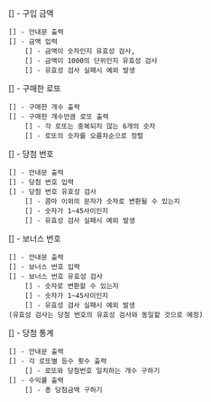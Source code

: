 [] - 구입 금액
    
    [] - 안내문 출력
    [] - 금액 입력
        [] - 금액이 숫자인지 유효성 검사,
        [] - 금액이 1000의 단위인지 유효성 검사
        [] - 유효성 검사 실패시 예외 발생

[] - 구매한 로또 

    [] - 구매한 개수 출력
    [] - 구매한 개수만큼 로또 출력
        [] - 각 로또는 중복되지 않는 6개의 숫자
        [] - 로또의 숫자를 오름차순으로 정렬

[] - 당첨 번호
    
    [] - 안내문 출력
    [] - 당첨 번호 입력
    [] - 당첨 번호 유효성 검사
        [] - 콤마 이외의 문자가 숫자로 변환될 수 있는지
        [] - 숫자가 1~45사이인지
        [] - 유효성 검사 실패시 예외 발생

[] - 보너스 번호
    
    [] - 안내문 출력
    [] - 보너스 번호 입력
    [] - 보너스 번호 유효성 검사
        [] - 숫자로 변환할 수 있는지
        [] - 숫자가 1~45사이인지
        [] - 유효성 검사 실패시 예외 발생
    (유효성 검사는 당첨 번호의 유효성 검사와 동일할 것으로 예정)

[] - 당첨 통계

    [] - 안내문 출력
    [] - 각 로또별 등수 횟수 출력
        [] - 로또와 당첨번호 일치하는 개수 구하기
    [] - 수익률 출력
        [] - 총 당첨금액 구하기
        
